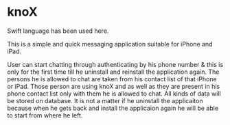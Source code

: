 # knoX

Swift language has been used here.

This is a simple and quick messaging application suitable for iPhone and iPad.

User can start chatting through authenticating by his phone number & this is only for the first time till he uninstall and reinstall the application again. The persons he is allowed to chat are taken from his contact list of that iPhone or iPad. Those person are using knoX and as well as they are present in his phone contact list only with them he is allowed to chat. All kinds of data will be stored on database. It is not a matter if he uninstall the applicaiton because when he gets back and install the applicaion again he will be able to start from where he left.
